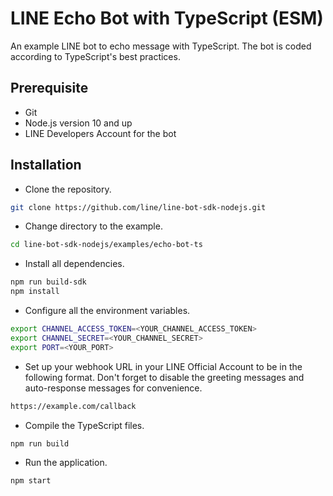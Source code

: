 # LINE Echo Bot with TypeScript (ESM)

An example LINE bot to echo message with TypeScript. The bot is coded according to TypeScript's best practices.

## Prerequisite

- Git
- Node.js version 10 and up
- LINE Developers Account for the bot

## Installation

- Clone the repository.

```bash
git clone https://github.com/line/line-bot-sdk-nodejs.git
```

- Change directory to the example.

```bash
cd line-bot-sdk-nodejs/examples/echo-bot-ts
```

- Install all dependencies.

```bash
npm run build-sdk
npm install
```

- Configure all the environment variables.

```bash
export CHANNEL_ACCESS_TOKEN=<YOUR_CHANNEL_ACCESS_TOKEN>
export CHANNEL_SECRET=<YOUR_CHANNEL_SECRET>
export PORT=<YOUR_PORT>
```

- Set up your webhook URL in your LINE Official Account to be in the following format. Don't forget to disable the greeting messages and auto-response messages for convenience.

```bash
https://example.com/callback
```

- Compile the TypeScript files.

```bash
npm run build
```

- Run the application.

```bash
npm start
```

